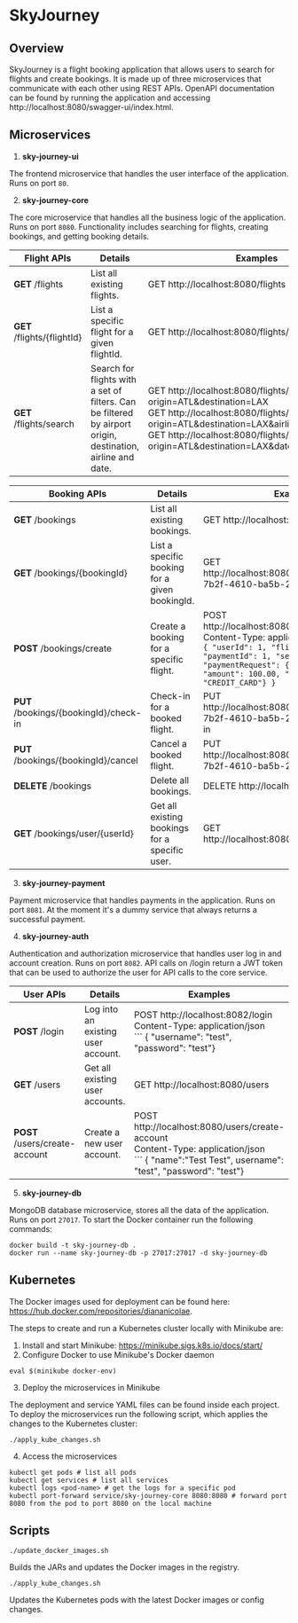 # SkyJourney

## Overview

SkyJourney is a flight booking application that allows users to search for flights and create bookings.
It is made up of three microservices that communicate with each other using REST APIs.
OpenAPI documentation can be found by running the application and accessing http://localhost:8080/swagger-ui/index.html.

## Microservices

1. **sky-journey-ui**

The frontend microservice that handles the user interface of the application. Runs on port `80`.

2. **sky-journey-core**

The core microservice that handles all the business logic of the application. Runs on port `8080`.
Functionality includes searching for flights, creating bookings, and getting booking details.

| Flight APIs                          | Details                                                                                                     | Examples                                                                                                                                                                                                                                                    |
|--------------------------------------|-------------------------------------------------------------------------------------------------------------|-------------------------------------------------------------------------------------------------------------------------------------------------------------------------------------------------------------------------------------------------------------|
| **GET** /flights                     | List all existing flights.                                                                                  | GET http://localhost:8080/flights                                                                                                                                                                                                                           |
| **GET** /flights/{flightId}          | List a specific flight for a given flightId.                                                                | GET http://localhost:8080/flights/FL2820                                                                                                                                                                                                                    |
| **GET** /flights/search              | Search for flights with a set of filters. Can be filtered by airport origin, destination, airline and date. | GET http://localhost:8080/flights/search?origin=ATL&destination=LAX <br/> GET http://localhost:8080/flights/search?origin=ATL&destination=LAX&airlines=AIR_CANADA <br/> GET http://localhost:8080/flights/search?origin=ATL&destination=LAX&date=2024-01-13 |

| Booking APIs                           | Details                                        | Examples                                                                                                                                                                                                                             |
|----------------------------------------|------------------------------------------------|--------------------------------------------------------------------------------------------------------------------------------------------------------------------------------------------------------------------------------------|
| **GET** /bookings                      | List all existing bookings.                    | GET http://localhost:8080/bookings                                                                                                                                                                                                   |
| **GET** /bookings/{bookingId}          | List a specific booking for a given bookingId. | GET http://localhost:8080/bookings/706224ca-7b2f-4610-ba5b-22c193ac234e                                                                                                                                                              |
| **POST** /bookings/create              | Create a booking for a specific flight.        | POST http://localhost:8080/bookings/create <br/> Content-Type: application/json <br/> ``` { "userId": 1, "flightId": 2, "paymentId": 1, "seat": "1A", "paymentRequest": {"userId": 1, "amount": 100.00, "method": "CREDIT_CARD"} } ``` |
| **PUT** /bookings/{bookingId}/check-in | Check-in for a booked flight.                  | PUT http://localhost:8080/bookings/706224ca-7b2f-4610-ba5b-22c193ac234e/check-in                                                                                                                                                     |
| **PUT** /bookings/{bookingId}/cancel   | Cancel a booked flight.                        | PUT http://localhost:8080/bookings/706224ca-7b2f-4610-ba5b-22c193ac234e/cancel                                                                                                                                                       |
| **DELETE** /bookings                   | Delete all bookings.                           | DELETE http://localhost:8080/bookings                                                                                                                                                                                                |
| **GET** /bookings/user/{userId}        | Get all existing bookings for a specific user. | GET http://localhost:8080/bookings/user/12345                                                                                                                                                                                |

3. **sky-journey-payment**

Payment microservice that handles payments in the application. Runs on port `8081`.
At the moment it's a dummy service that always returns a successful payment.

4. **sky-journey-auth**

Authentication and authorization microservice that handles user log in and account creation. Runs on port `8082`.
API calls on /login return a JWT token that can be used to authorize the user for API calls to the core service.

| User APIs                      | Details                            | Examples                                                                                                                                                    |
|--------------------------------|------------------------------------|-------------------------------------------------------------------------------------------------------------------------------------------------------------|
| **POST** /login                | Log into an existing user account. | POST http://localhost:8082/login <br/> Content-Type: application/json <br/> ``` { "username": "test", "password": "test"}                                   |
| **GET** /users                 | Get all existing user accounts.    | GET http://localhost:8080/users                                                                                                                             |
| **POST** /users/create-account | Create a new user account.         | POST http://localhost:8080/users/create-account <br/> Content-Type: application/json <br/> ``` { "name":"Test Test", username": "test", "password": "test"} |

5. **sky-journey-db**

MongoDB database microservice, stores all the data of the application. Runs on port `27017`.
To start the Docker container run the following commands:

```shell
docker build -t sky-journey-db .
docker run --name sky-journey-db -p 27017:27017 -d sky-journey-db
```

## Kubernetes

The Docker images used for deployment can be found here: https://hub.docker.com/repositories/diananicolae.

The steps to create and run a Kubernetes cluster locally with Minikube are:
1. Install and start Minikube: https://minikube.sigs.k8s.io/docs/start/
2. Configure Docker to use Minikube's Docker daemon
```shell
eval $(minikube docker-env)
```
3. Deploy the microservices in Minikube

The deployment and service YAML files can be found inside each project. To deploy the microservices run the following script, which applies the changes to the Kubernetes cluster:
```shell
./apply_kube_changes.sh
```
4. Access the microservices
```shell
kubectl get pods # list all pods
kubectl get services # list all services
kubectl logs <pod-name> # get the logs for a specific pod
kubectl port-forward service/sky-journey-core 8080:8080 # forward port 8080 from the pod to port 8080 on the local machine
```

## Scripts

```shell
./update_docker_images.sh
```

Builds the JARs and updates the Docker images in the registry.

```shell
./apply_kube_changes.sh
```
Updates the Kubernetes pods with the latest Docker images or config changes.
